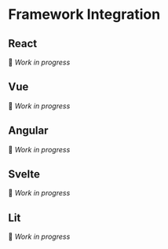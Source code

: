 # Framework Integration

## React

🚧 _Work in progress_

## Vue

🚧 _Work in progress_

## Angular

🚧 _Work in progress_

## Svelte

🚧 _Work in progress_

## Lit

🚧 _Work in progress_
